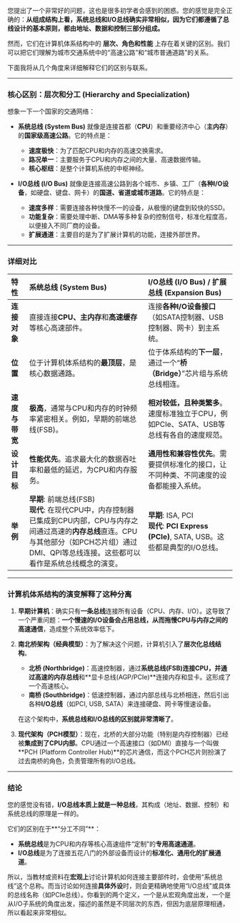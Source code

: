 您提出了一个非常好的问题，这也是很多初学者会感到的困惑。您的感觉是完全正确的：**从组成结构上看，系统总线和I/O总线确实非常相似，因为它们都遵循了总线设计的基本原则，都由地址、数据和控制三部分组成。**

然而，它们在计算机体系结构中的 **层次、角色和性能** 上存在着关键的区别。我们可以把它们理解为城市交通系统中的“高速公路”和“城市普通道路”的关系。

下面我将从几个角度来详细解释它们的区别与联系。

---

### 核心区别：层次和分工 (Hierarchy and Specialization)

想象一下一个国家的交通网络：
*   **系统总线 (System Bus)** 就像是连接首都（**CPU**）和重要经济中心（**主内存**）的**国家级高速公路**。它的特点是：
    *   **速度极快**：为了匹配CPU和内存的高速交换需求。
    *   **路况单一**：主要服务于CPU和内存之间的大量、高速数据传输。
    *   **核心枢纽**：是整个计算机系统的中枢神经。

*   **I/O总线 (I/O Bus)** 就像是连接高速公路到各个城市、乡镇、工厂（**各种I/O设备**，如硬盘、键盘、网卡）的**国道、省道或城市道路**。它的特点是：
    *   **速度多样**：需要连接各种快慢不一的设备，从极慢的键盘到较快的SSD。
    *   **功能复杂**：需要处理中断、DMA等多种复杂的控制信号，标准化程度高，以便接入不同厂商的设备。
    *   **扩展通道**：主要目的是为了扩展计算机的功能，连接外部世界。

---

### 详细对比

| 特性 | 系统总线 (System Bus) | I/O总线 (I/O Bus) / 扩展总线 (Expansion Bus) |
| :--- | :--- | :--- |
| **连接对象** | 直接连接**CPU、主内存**和**高速缓存**等核心高速部件。 | 连接**各种I/O设备接口**（如SATA控制器、USB控制器、网卡）到主系统。 |
| **位置** | 位于计算机体系结构的**最顶层**，是核心数据通路。 | 位于体系结构的**下一层**，通过一个“**桥（Bridge）**”芯片组与系统总线相连。 |
| **速度与带宽** | **极高**，通常与CPU和内存的时钟频率紧密相关。例如，早期的前端总线(FSB)。 | **相对较低，且种类繁多**。速度标准独立于CPU，例如PCIe、SATA、USB等总线有各自的速度规范。 |
| **设计目标** | **性能优先**。追求最大化的数据吞吐率和最低的延迟，为CPU和内存服务。 | **通用性和兼容性优先**。需要提供标准化的接口，让不同种类、不同速度的设备都能接入系统。 |
| **举例** | **早期**: 前端总线(FSB) <br> **现代**: 在现代CPU中，内存控制器已集成到CPU内部，CPU与内存之间通过高速的**内存总线**直连。CPU与其他部分（如PCH芯片组）通过DMI、QPI等总线连接。这些都可以看作是系统总线概念的演变。 | **早期**: ISA, PCI <br> **现代**: **PCI Express (PCIe)**, SATA, USB。这些都是典型的I/O总线。 |

---

### 计算机体系结构的演变解释了这种分离

1.  **早期计算机**：确实只有**一条总线**连接所有设备（CPU、内存、I/O）。这导致了一个严重问题：**一个慢速的I/O设备会占用总线，从而拖慢CPU与内存之间的高速通信**，造成整个系统效率低下。

2.  **南北桥架构（经典模型）**：为了解决这个问题，计算机引入了**层次化总线结构**。
    *   **北桥 (Northbridge)**：高速控制器，通过**系统总线(FSB)**连接CPU，并通过高速的**内存总线**和**显卡总线(AGP/PCIe)**连接内存和显卡。这形成了一个高速核心。
    *   **南桥 (Southbridge)**：低速控制器，通过内部总线与北桥相连，然后引出各种**I/O总线**（如PCI, USB, SATA）来连接硬盘、网卡等慢速设备。

    
    在这个架构中，**系统总线和I/O总线的区别就非常清晰了**。

3.  **现代架构（PCH模型）**：现在，北桥的大部分功能（特别是内存控制器）已经被**集成到了CPU内部**。CPU通过一个高速接口（如DMI）直接与一个叫做**PCH (Platform Controller Hub)**的芯片通信，而这个PCH芯片则扮演了过去南桥的角色，负责管理所有的I/O总线。

---

### 结论

您的感觉没有错，**I/O总线本质上就是一种总线**，其构成（地址、数据、控制）和系统总线的原理是一样的。

它们的区别在于**“分工不同”**：

*   **系统总线**是为CPU和内存等核心高速组件“定制”的**专用高速通道**。
*   **I/O总线**是为了连接五花八门的外部设备而设计的**标准化、通用化的扩展通道**。

所以，当教材或资料在**宏观上**讨论计算机如何连接主要部件时，会使用“系统总线”这个总称。而当讨论如何连接**具体外设**时，则会更精确地使用“I/O总线”或具体的总线名称（如PCIe总线）。你看到的两个定义，一个是从宏观角度出发，一个是从I/O子系统的角度出发，描述的虽然是不同层次的东西，但因为底层原理相通，所以看起来非常相似。